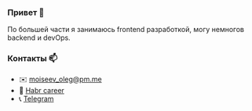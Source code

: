 ### Привет 👋
По большей части я занимаюсь frontend разработкой, могу немногов backend и devOps.

### Контакты 📫
- ✉️ moiseev_oleg@pm.me
- 👷 [Habr career](https://career.habr.com/owl-shaker)
- 📞 [Telegram](https://t.me/moiseev_oleg)

<!--
**guest363/guest363** is a ✨ _special_ ✨ repository because its `README.md` (this file) appears on your GitHub profile.

Here are some ideas to get you started:

- 🔭 I’m currently working on ...
- 🌱 I’m currently learning ...
- 👯 I’m looking to collaborate on ...
- 🤔 I’m looking for help with ...
- 💬 Ask me about ...
- 📫 How to reach me: ...
- 😄 Pronouns: ...
- ⚡ Fun fact: ...
-->
